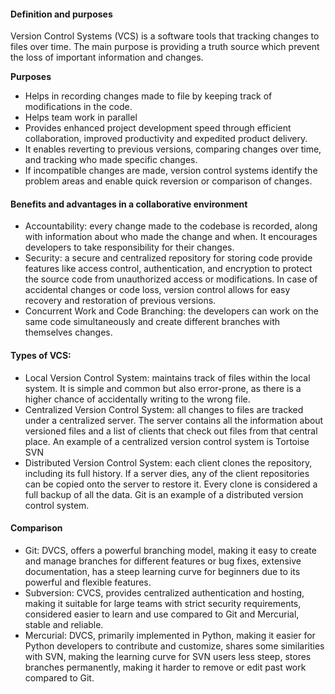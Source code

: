#### Definition and purposes

Version Control Systems (VCS) is a software tools that tracking changes to files over time. The main purpose is providing a truth source which prevent the loss of important information and changes.

**Purposes**

 - Helps in recording changes made to file by keeping track of modifications in the code.
 - Helps team work in parallel
 - Provides enhanced project development speed through efficient collaboration, improved productivity and expedited product delivery.
 - It enables reverting to previous versions, comparing changes over time, and tracking who made specific changes. 
 - If incompatible changes are made, version control systems identify the problem areas and enable quick reversion or comparison of changes.
 
#### Benefits and advantages in a collaborative environment

 - Accountability: every change made to the codebase is recorded, along with information about who made the change and when. It encourages developers to take responsibility for their changes.
 - Security: a secure and centralized repository for storing code provide features like access control, authentication, and encryption to protect the source code from unauthorized access or modifications. In case of accidental changes or code loss, version control allows for easy recovery and restoration of previous versions.
 - Concurrent Work and Code Branching: the developers can work on the same code simultaneously and create different branches with themselves changes.
 
#### Types of VCS:

 - Local Version Control System: maintains track of files within the local system. It is simple and common but also error-prone, as there is a higher chance of accidentally writing to the wrong file.
 - Centralized Version Control System: all changes to files are tracked under a centralized server. The server contains all the information about versioned files and a list of clients that check out files from that central place. An example of a centralized version control system is Tortoise SVN
 - Distributed Version Control System: each client clones the repository, including its full history. If a server dies, any of the client repositories can be copied onto the server to restore it. Every clone is considered a full backup of all the data. Git is an example of a distributed version control system.
 
#### Comparison

 - Git: DVCS, offers a powerful branching model, making it easy to create and manage branches for different features or bug fixes, extensive documentation, has a steep learning curve for beginners due to its powerful and flexible features.
 - Subversion: CVCS, provides centralized authentication and hosting, making it suitable for large teams with strict security requirements, considered easier to learn and use compared to Git and Mercurial, stable and reliable.
 - Mercurial: DVCS, primarily implemented in Python, making it easier for Python developers to contribute and customize, shares some similarities with SVN, making the learning curve for SVN users less steep, stores branches permanently, making it harder to remove or edit past work compared to Git.
